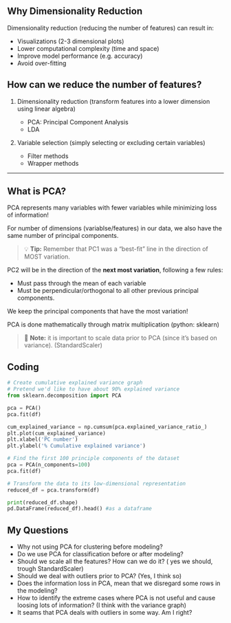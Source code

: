## Why Dimensionality Reduction

Dimensionality reduction (reducing the number of features) can result in:

- Visualizations (2-3 dimensional plots)
- Lower computational complexity (time and space)
- Improve model performance (e.g. accuracy)
- Avoid over-fitting

## How can we reduce the number of features?

1. Dimensionality reduction (transform features into a lower dimension using linear algebra)
    - PCA: Principal Component Analysis
    - LDA

2. Variable selection (simply selecting or excluding certain variables)

    - Filter methods
    - Wrapper methods
-----------

## What is PCA?
PCA represents many variables with fewer variables while minimizing loss of information!

For number of dimensions (variablse/features) in our data, we also have the same number of principal components.

> :bulb: **Tip:** Remember that PC1 was a “best-fit” line in the direction of MOST variation.

PC2 will be in the direction of the **next most variation**, following a few rules:
- Must pass through the mean of each variable
- Must be perpendicular/orthogonal to all other previous principal components.

We keep the principal components that have the most variation! 

PCA is done mathematically through matrix multiplication (python: sklearn)

> :memo: **Note:** it is important to scale data prior to PCA (since it’s based on variance). (StandardScaler)

## Coding
``` python
# Create cumulative explained variance graph
# Pretend we'd like to have about 90% explained variance
from sklearn.decomposition import PCA

pca = PCA()
pca.fit(df)

cum_explained_variance = np.cumsum(pca.explained_variance_ratio_)
plt.plot(cum_explained_variance)
plt.xlabel('PC number')
plt.ylabel('% Cumulative explained variance')
```
``` python
# Find the first 100 principle components of the dataset
pca = PCA(n_components=100)
pca.fit(df)

# Transform the data to its low-dimensional representation
reduced_df = pca.transform(df)

print(reduced_df.shape)
pd.DataFrame(reduced_df).head() #as a dataframe
```
## My Questions
- Why not using PCA for clustering before modeling?
- Do we use PCA for classification before or after modeling?
- Should we scale all the features? How can we do it? ( yes we should, trough StandardScaler)
- Should we deal with outliers prior to PCA? (Yes, I think so)
- Does the information loss in PCA, mean that we disregard some rows in the modeling?
- How to identify the extreme cases where PCA is not useful and cause loosing lots of information? (I think with the variance graph)
- It seams that PCA deals with outliers in some way. Am I right?